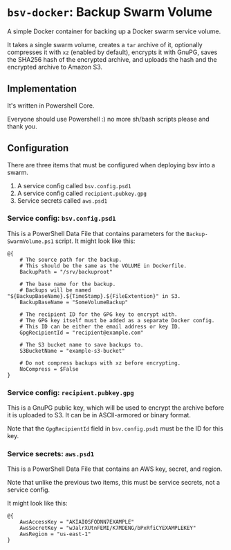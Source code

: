 # `bsv-docker`: Backup Swarm Volume

A simple Docker container for backing up a Docker swarm service volume.

It takes a single swarm volume,
creates a `tar` archive of it,
optionally compresses it with `xz` (enabled by default),
encrypts it with GnuPG,
saves the SHA256 hash of the encrypted archive,
and uploads the hash and the encrypted archive to Amazon S3.

## Implementation

It's written in Powershell Core.

Everyone should use Powershell :) no more sh/bash scripts please and thank you.

## Configuration

There are three items that must be configured when deploying bsv into a swarm.

1. A service config called `bsv.config.psd1`
2. A service config called `recipient.pubkey.gpg`
3. Service secrets called `aws.psd1`

### Service config: `bsv.config.psd1`

This is a PowerShell Data File that contains parameters for the `Backup-SwarmVolume.ps1` script.
It might look like this:

    @{
        # The source path for the backup.
        # This should be the same as the VOLUME in Dockerfile.
        BackupPath = "/srv/backuproot"

        # The base name for the backup.
        # Backups will be named "${BackupBaseName}.${TimeStamp}.${FileExtention}" in S3.
        BackupBaseName = "SomeVolumeBackup"

        # The recipient ID for the GPG key to encrypt with.
        # The GPG key itself must be added as a separate Docker config.
        # This ID can be either the email address or key ID.
        GpgRecipientId = "recipient@example.com"

        # The S3 bucket name to save backups to.
        S3BucketName = "example-s3-bucket"

        # Do not compress backups with xz before encrypting.
        NoCompress = $False
    }

### Service config: `recipient.pubkey.gpg`

This is a GnuPG public key,
which will be used to encrypt the archive before it is uploaded to S3.
It can be in ASCII-armored or binary format.

Note that the `GpgRecipientId` field in `bsv.config.psd1` must be the ID for this key.

### Service secrets: `aws.psd1`

This is a PowerShell Data File that contains an AWS key, secret, and region.

Note that unlike the previous two items,
this must be service secrets, not a service config.

It might look like this:

    @{
        AwsAccessKey = "AKIAIOSFODNN7EXAMPLE"
        AwsSecretKey = "wJalrXUtnFEMI/K7MDENG/bPxRfiCYEXAMPLEKEY"
        AwsRegion = "us-east-1"
    }
